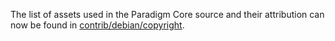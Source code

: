 The list of assets used in the Paradigm Core source and their attribution can now be found in [contrib/debian/copyright](../contrib/debian/copyright).
